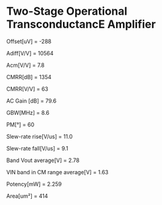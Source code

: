 # Two-Stage Operational TransconductancE Amplifier

Offset[uV] = -288

Adiff[V/V] = 10564

Acm[V/V] = 7.8

CMRR[dB] = 1354

CMRR[V/V] = 63

AC Gain [dB] = 79.6

GBW[MHz] = 8.6

PM[°] = 60

Slew-rate rise[V/us] = 11.0

Slew-rate fall[V/us] = 9.1

Band Vout average[V] = 2.78

VIN band in CM range average[V] = 1.63

Potency[mW] = 2.259 

Area[um²] = 414

